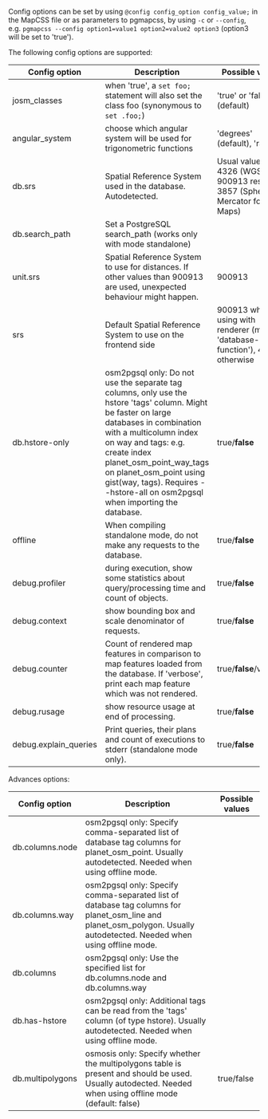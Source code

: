 Config options can be set by using `@config config_option config_value;` in the MapCSS file or as parameters to pgmapcss, by using `-c` or `--config`, e.g. `pgmapcss --config option1=value1 option2=value2 option3` (option3 will be set to 'true').

The following config options are supported:

| Config option    | Description | Possible values
|------------------|-------------|-----------------
| josm_classes     | when 'true', a `set foo;` statement will also set the class foo (synonymous to `set .foo;`) | 'true' or 'false' (default) |
| angular_system   | choose which angular system will be used for trigonometric functions | 'degrees' (default), 'radians' |
| db.srs           | Spatial Reference System used in the database. Autodetected. | Usual values: 4326 (WGS-84), 900913 resp. 3857 (Spherical Mercator for Web Maps) |
| db.search_path   | Set a PostgreSQL search_path (works only with mode standalone)
| unit.srs         | Spatial Reference System to use for distances. If other values than 900913 are used, unexpected behaviour might happen. | 900913 |
| srs              | Default Spatial Reference System to use on the frontend side | 900913 when using with renderer (mode 'database-function'), 4326 otherwise |
| db.hstore-only   | osm2pgsql only: Do not use the separate tag columns, only use the hstore 'tags' column. Might be faster on large databases in combination with a multicolumn index on way and tags: e.g. create index planet_osm_point_way_tags on planet_osm_point using gist(way, tags). Requires --hstore-all on osm2pgsql when importing the database. | true/**false** |
| offline          | When compiling standalone mode, do not make any requests to the database. | true/**false** |
| debug.profiler   | during execution, show some statistics about query/processing time and count of objects. | true/**false** |
| debug.context    | show bounding box and scale denominator of requests. | true/**false** |
| debug.counter    | Count of rendered map features in comparison to map features loaded from the database. If 'verbose', print each map feature which was not rendered. | true/**false**/verbose |
| debug.rusage     | show resource usage at end of processing. | true/**false** |
| debug.explain_queries | Print queries, their plans and count of executions to stderr (standalone mode only). | true/**false** |

Advances options:

| Config option    | Description | Possible values
|------------------|-------------|-----------------
| db.columns.node  | osm2pgsql only: Specify comma-separated list of database tag columns for planet_osm_point. Usually autodetected. Needed when using offline mode. | |
| db.columns.way   | osm2pgsql only: Specify comma-separated list of database tag columns for planet_osm_line and planet_osm_polygon. Usually autodetected. Needed when using offline mode. | |
| db.columns       | osm2pgsql only: Use the specified list for db.columns.node and db.columns.way | |
| db.has-hstore    | osm2pgsql only: Additional tags can be read from the 'tags' column (of type hstore). Usually autodetected. Needed when using offline mode. | |
| db.multipolygons | osmosis only: Specify whether the multipolygons table is present and should be used. Usually autodected. Needed when using offline mode (default: false) | true/false
